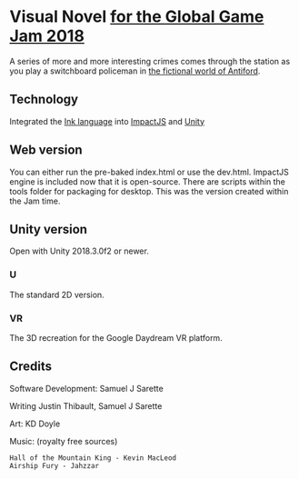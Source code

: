 # Visual Novel [for the Global Game Jam 2018](https://globalgamejam.org/2018/games/switchboard-copper)
A series of more and more interesting crimes comes through the station as you play a switchboard policeman in [the fictional world of Antiford]( https://citizensofantiford.com ).

## Technology
Integrated the [Ink language](https://www.inklestudios.com/ink/) into [ImpactJS]( http://impactjs.com/ ) and [Unity]( https://unity3d.com/ )

## Web version
You can either run the pre-baked index.html or use the dev.html.
ImpactJS engine is included now that it is open-source.
There are scripts within the tools folder for packaging for desktop.
This was the version created within the Jam time.

## Unity version
Open with Unity 2018.3.0f2 or newer.

### U
The standard 2D version.

### VR
The 3D recreation for the Google Daydream VR platform.

## Credits
Software Development: Samuel J Sarette

Writing Justin Thibault, Samuel J Sarette

Art: KD Doyle

Music: (royalty free sources)

    Hall of the Mountain King - Kevin MacLeod
    Airship Fury - Jahzzar

